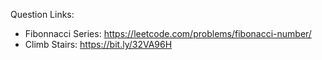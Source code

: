 Question Links: 
- Fibonnacci Series: https://leetcode.com/problems/fibonacci-number/
- Climb Stairs: https://bit.ly/32VA96H
